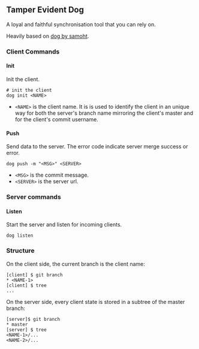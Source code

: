 ## Tamper Evident Dog

A loyal and faithful synchronisation tool that you can rely on.

Heavily based on [dog by samoht](https://github.com/samoht/dog).

### Client Commands

#### Init

Init the client.

```
# init the client
dog init <NAME>
```

- `<NAME>` is the client name. It is is used to identify the client in
  an unique way for both the server's branch name mirroring the client's
  master and for the client's commit username.

#### Push

Send data to the server. The error code indicate server merge success or error.

```
dog push -m "<MSG>" <SERVER>
```

- `<MSG>` is the commit message.
- `<SERVER>` is the server url.

### Server commands

#### Listen

Start the server and listen for incoming clients.

```
dog listen
```

### Structure

On the client side, the current branch is the client name:

```
[client] $ git branch
* <NAME-1>
[client] $ tree
...
```

On the server side, every client state is stored in a subtree of the master
branch:

```
[server]$ git branch
* master
[server] $ tree
<NAME-1>/...
<NAME-2>/...
```
